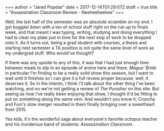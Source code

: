 +++
author = "Jared Popelar"
date = 2017-12-14T01:29:07Z
draft = true
title = "Assassination Classroom Review - Neeheeheehee"
+++


Well, the last half of the semester was an absolute scramble on my end. I got bogged down with a ton of school stuff right on the run up to finals week, and that meant I was typing, writing, studying and doing everything I had to clear my plate just in time for the next slop of work to be dropped onto it. As it turns out, being a grad student with courses, a thesis and starting next semester a TA position is not quite the same level of work as my undergrad stuff. Who would've thought?

If there was any upside to any of this, it was that I had just enough time between meals to slip in an episode of anime here and there. *Magus' Bride* in particular I'm finding to be a really solid show this season, but I want to wait until it finishes so I can give it a full review proper because, well, it deserves it. So in the interim, I think I'll talk about the other thing I've been watching, and no we're not getting a review of *The Punisher* on this site. But seeing as how I've really been enjoying that show, I thought it'd be fitting to put on something along the same vein. And wouldn't you know it; Crunchy and Funi's slow merger resulted in them finally bringing over a sweetheart from 2015.

Yes kids, it's the wonderful saga about everyone's favorite octopus teacher and his murderous band of students: *Assassination Classroom*.

